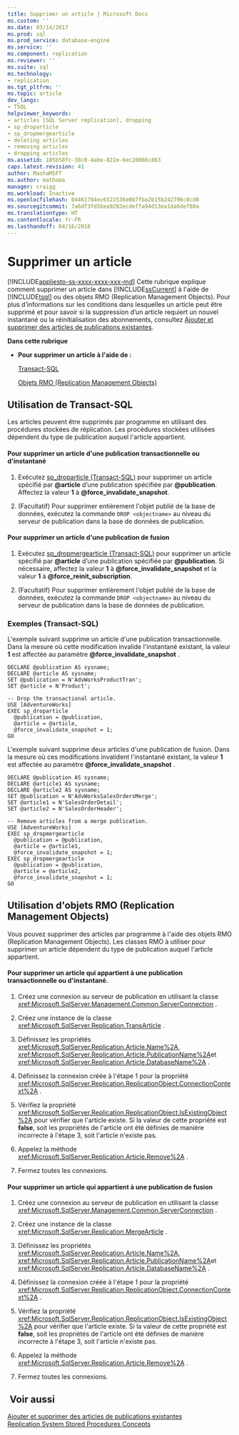 ```yaml
---
title: Supprimer un article | Microsoft Docs
ms.custom: ''
ms.date: 03/14/2017
ms.prod: sql
ms.prod_service: database-engine
ms.service: ''
ms.component: replication
ms.reviewer: ''
ms.suite: sql
ms.technology:
- replication
ms.tgt_pltfrm: ''
ms.topic: article
dev_langs:
- TSQL
helpviewer_keywords:
- articles [SQL Server replication], dropping
- sp_droparticle
- sp_dropmergearticle
- deleting articles
- removing articles
- dropping articles
ms.assetid: 185b58fc-38c0-4abe-822e-6ec20066c863
caps.latest.revision: 41
author: MashaMSFT
ms.author: mathoma
manager: craigg
ms.workload: Inactive
ms.openlocfilehash: 04461784ec6522536e0b7fba2b15b242796c0cd0
ms.sourcegitcommit: 7a6df3fd5bea9282ecdeffa94d13ea1da6def80a
ms.translationtype: HT
ms.contentlocale: fr-FR
ms.lasthandoff: 04/16/2018
---
```

# <a name="delete-an-article"></a>Supprimer un article
[!INCLUDE[appliesto-ss-xxxx-xxxx-xxx-md](../../../includes/appliesto-ss-xxxx-xxxx-xxx-md.md)]
  Cette rubrique explique comment supprimer un article dans [!INCLUDE[ssCurrent](../../../includes/sscurrent-md.md)] à l'aide de [!INCLUDE[tsql](../../../includes/tsql-md.md)] ou des objets RMO (Replication Management Objects). Pour plus d’informations sur les conditions dans lesquelles un article peut être supprimé et pour savoir si la suppression d’un article requiert un nouvel instantané ou la réinitialisation des abonnements, consultez [Ajouter et supprimer des articles de publications existantes](../../../relational-databases/replication/publish/add-articles-to-and-drop-articles-from-existing-publications.md).  
  
 **Dans cette rubrique**  
  
-   **Pour supprimer un article à l'aide de :**  
  
     [Transact-SQL](#TsqlProcedure)  
  
     [Objets RMO (Replication Management Objects)](#RMOProcedure)  
  
##  <a name="TsqlProcedure"></a> Utilisation de Transact-SQL  
 Les articles peuvent être supprimés par programme en utilisant des procédures stockées de réplication. Les procédures stockées utilisées dépendent du type de publication auquel l'article appartient.  
  
#### <a name="to-delete-an-article-from-a-snapshot-or-transactional-publication"></a>Pour supprimer un article d'une publication transactionnelle ou d'instantané  
  
1.  Exécutez [sp_droparticle &#40;Transact-SQL&#41;](../../../relational-databases/system-stored-procedures/sp-droparticle-transact-sql.md) pour supprimer un article spécifié par **@article** d’une publication spécifiée par **@publication**. Affectez la valeur **1** à **@force_invalidate_snapshot**.  
  
2.  (Facultatif) Pour supprimer entièrement l'objet publié de la base de données, exécutez la commande `DROP <objectname>` au niveau du serveur de publication dans la base de données de publication.  
  
#### <a name="to-delete-an-article-from-a-merge-publication"></a>Pour supprimer un article d'une publication de fusion  
  
1.  Exécutez [sp_dropmergearticle &#40;Transact-SQL&#41;](../../../relational-databases/system-stored-procedures/sp-dropmergearticle-transact-sql.md) pour supprimer un article spécifié par **@article** d’une publication spécifiée par **@publication**. Si nécessaire, affectez la valeur **1** à **@force_invalidate_snapshot** et la valeur **1** à **@force_reinit_subscription**.  
  
2.  (Facultatif) Pour supprimer entièrement l'objet publié de la base de données, exécutez la commande `DROP <objectname>` au niveau du serveur de publication dans la base de données de publication.  
  
###  <a name="TsqlExample"></a> Exemples (Transact-SQL)  
 L'exemple suivant supprime un article d'une publication transactionnelle. Dans la mesure où cette modification invalide l'instantané existant, la valeur **1** est affectée au paramètre **@force_invalidate_snapshot** .  
  
```  
DECLARE @publication AS sysname;  
DECLARE @article AS sysname;  
SET @publication = N'AdvWorksProductTran';   
SET @article = N'Product';   
  
-- Drop the transactional article.  
USE [AdventureWorks]  
EXEC sp_droparticle   
  @publication = @publication,   
  @article = @article,  
  @force_invalidate_snapshot = 1;  
GO  
```  
  
 L'exemple suivant supprime deux articles d'une publication de fusion. Dans la mesure où ces modifications invalident l'instantané existant, la valeur **1** est affectée au paramètre **@force_invalidate_snapshot** .  
  
```  
DECLARE @publication AS sysname;  
DECLARE @article1 AS sysname;  
DECLARE @article2 AS sysname;  
SET @publication = N'AdvWorksSalesOrdersMerge';  
SET @article1 = N'SalesOrderDetail';   
SET @article2 = N'SalesOrderHeader';   
  
-- Remove articles from a merge publication.  
USE [AdventureWorks]  
EXEC sp_dropmergearticle   
  @publication = @publication,   
  @article = @article1,  
  @force_invalidate_snapshot = 1;  
EXEC sp_dropmergearticle   
  @publication = @publication,   
  @article = @article2,  
  @force_invalidate_snapshot = 1;  
GO  
```  
  
##  <a name="RMOProcedure"></a> Utilisation d'objets RMO (Replication Management Objects)  
 Vous pouvez supprimer des articles par programme à l'aide des objets RMO (Replication Management Objects). Les classes RMO à utiliser pour supprimer un article dépendent du type de publication auquel l'article appartient.  
  
#### <a name="to-delete-an-article-that-belongs-to-a-snapshot-or-transactional-publication"></a>Pour supprimer un article qui appartient à une publication transactionnelle ou d'instantané.  
  
1.  Créez une connexion au serveur de publication en utilisant la classe <xref:Microsoft.SqlServer.Management.Common.ServerConnection> .  
  
2.  Créez une instance de la classe <xref:Microsoft.SqlServer.Replication.TransArticle> .  
  
3.  Définissez les propriétés <xref:Microsoft.SqlServer.Replication.Article.Name%2A>, <xref:Microsoft.SqlServer.Replication.Article.PublicationName%2A>et <xref:Microsoft.SqlServer.Replication.Article.DatabaseName%2A> .  
  
4.  Définissez la connexion créée à l'étape 1 pour la propriété <xref:Microsoft.SqlServer.Replication.ReplicationObject.ConnectionContext%2A> .  
  
5.  Vérifiez la propriété <xref:Microsoft.SqlServer.Replication.ReplicationObject.IsExistingObject%2A> pour vérifier que l'article existe. Si la valeur de cette propriété est **false**, soit les propriétés de l'article ont été définies de manière incorrecte à l'étape 3, soit l'article n'existe pas.  
  
6.  Appelez la méthode <xref:Microsoft.SqlServer.Replication.Article.Remove%2A> .  
  
7.  Fermez toutes les connexions.  
  
#### <a name="to-delete-an-article-that-belongs-to-a-merge-publication"></a>Pour supprimer un article qui appartient à une publication de fusion  
  
1.  Créez une connexion au serveur de publication en utilisant la classe <xref:Microsoft.SqlServer.Management.Common.ServerConnection> .  
  
2.  Créez une instance de la classe <xref:Microsoft.SqlServer.Replication.MergeArticle> .  
  
3.  Définissez les propriétés <xref:Microsoft.SqlServer.Replication.Article.Name%2A>, <xref:Microsoft.SqlServer.Replication.Article.PublicationName%2A>et <xref:Microsoft.SqlServer.Replication.Article.DatabaseName%2A> .  
  
4.  Définissez la connexion créée à l'étape 1 pour la propriété <xref:Microsoft.SqlServer.Replication.ReplicationObject.ConnectionContext%2A> .  
  
5.  Vérifiez la propriété <xref:Microsoft.SqlServer.Replication.ReplicationObject.IsExistingObject%2A> pour vérifier que l'article existe. Si la valeur de cette propriété est **false**, soit les propriétés de l'article ont été définies de manière incorrecte à l'étape 3, soit l'article n'existe pas.  
  
6.  Appelez la méthode <xref:Microsoft.SqlServer.Replication.Article.Remove%2A> .  
  
7.  Fermez toutes les connexions.  
  
## <a name="see-also"></a> Voir aussi  
 [Ajouter et supprimer des articles de publications existantes](../../../relational-databases/replication/publish/add-articles-to-and-drop-articles-from-existing-publications.md)   
 [Replication System Stored Procedures Concepts](../../../relational-databases/replication/concepts/replication-system-stored-procedures-concepts.md)  
  
  
